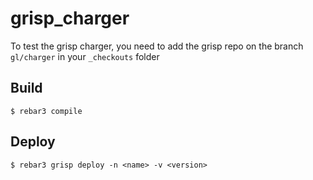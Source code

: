grisp_charger
=====

To test the grisp charger, you need to add the grisp repo on the branch `gl/charger` in your `_checkouts` folder

Build
-----

    $ rebar3 compile

Deploy
------

    $ rebar3 grisp deploy -n <name> -v <version>
